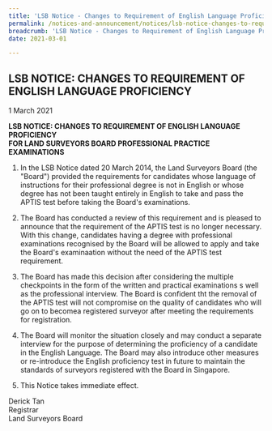 ```yaml
---
title: 'LSB Notice - Changes to Requirement of English Language Proficiency'
permalink: /notices-and-announcement/notices/lsb-notice-changes-to-requirement-of-english-language-profienciency/
breadcrumb: 'LSB Notice - Changes to Requirement of English Language Proficiency'
date: 2021-03-01

---
```



## LSB NOTICE: CHANGES TO REQUIREMENT OF ENGLISH LANGUAGE PROFICIENCY

1 March 2021


**LSB NOTICE: CHANGES TO REQUIREMENT OF ENGLISH LANGUAGE PROFICIENCY** <br>
**FOR LAND SURVEYORS BOARD PROFESSIONAL PRACTICE EXAMINATIONS**

1.  In the LSB Notice dated 20 March 2014, the Land Surveyors Board (the "Board") provided the requirements for candidates whose language of instructions for their professional degree is not in English or whose degree has not been taught entirely in English to take and pass the APTIS test before taking the Board's examinations.

2. The Board has conducted a review of this requirement and is pleased to announce that the requirement of the APTIS test is no longer necessary. With this change, candidates having a degree with professional examinations recognised by the Board will be allowed to apply and take the Board's examinaation without the need of the APTIS test requirement.
  
3. The Board has made this decision after considering the multiple checkpoints in the form of the written and practical examinations s well as the professional interview. The Board is confident tht the removal of the APTIS test will not compromise on the quality of candidates who will go on to becomea registered surveyor after meeting the requirements for registration.

4. The Board will monitor the situation closely and may conduct a separate interview for the purpose of determining the proficiency of a candidate in the English Language. The Board may also introduce other measures or re-introduce the English proficiency test in future to maintain the standards of surveyors registered with the Board in Singapore.

5. This Notice takes immediate effect.

Derick Tan <br>
Registrar <br>
Land Surveyors Board <br>
